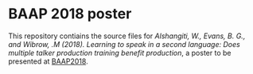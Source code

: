 # BAAP 2018 poster
This repository contiains the source files for *Alshangiti, W., Evans, B. G., and Wibrow, .M (2018).
 Learning to speak in a second language: Does multiple talker production training benefit production*, a poster to be presented at
 [BAAP2018](https://blogs.kent.ac.uk/baap/).
